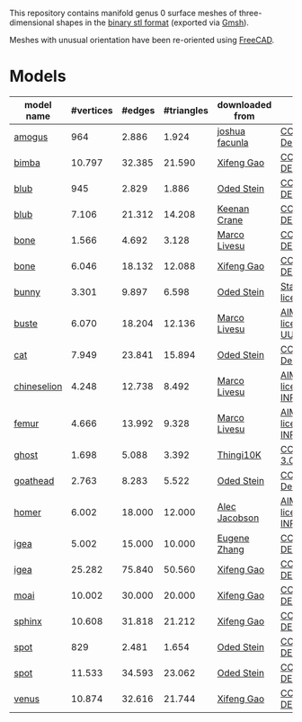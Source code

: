 This repository contains manifold genus 0 surface meshes of three-dimensional shapes in the [binary stl format](https://www.loc.gov/preservation/digital/formats/fdd/fdd000504.shtml) (exported via [Gmsh](https://gmsh.info/)).

Meshes with unusual orientation have been re-oriented using [FreeCAD](https://www.freecad.org/).

# Models

| model name                              | #vertices | #edges  | #triangles | downloaded from | license |
|-----------------------------------------|-----------|---------|------------|-----------------|---------|
| [amogus](models/amogus-001_924.stl)         | 964 | 2.886 | 1.924 | [joshua facunla](https://sketchfab.com/3d-models/among-us-crewmate-021671fa658d4d0dbb7bd5102b59c1d0) | [CC BY 4.0 Deed](https://creativecommons.org/licenses/by/4.0/) |
| [bimba](models/bimba-021_590.stl)           | 10.797 | 32.385 | 21.590 | [Xifeng Gao](https://cims.nyu.edu/gcl/papers/2019-OctreeMeshing.zip) | [CC0 1.0 DEED](https://creativecommons.org/publicdomain/zero/1.0/) | 
| [blub](models/blub-001_886.stl)             | 945 | 2.829 | 1.886 | [Oded Stein](https://github.com/odedstein/meshes/tree/master/objects/fish) | [CC0 1.0 DEED](https://creativecommons.org/publicdomain/zero/1.0/) |
| [blub](models/blub-014_208.stl)             | 7.106 | 21.312 | 14.208 | [Keenan Crane](https://www.cs.cmu.edu/~kmcrane/Projects/ModelRepository/) | [CC0 1.0 DEED](https://creativecommons.org/publicdomain/zero/1.0/) |
| [bone](models/bone-003_128.stl)             | 1.566 | 4.692 | 3.128 | [Marco Livesu](https://github.com/mlivesu/LoopyCuts/tree/master/test_data) | [CC0 1.0 DEED](https://creativecommons.org/publicdomain/zero/1.0/) | 
| [bone](models/bone-012_088.stl)             | 6.046 | 18.132 | 12.088 | [Xifeng Gao](https://cims.nyu.edu/gcl/papers/2019-OctreeMeshing.zip) | [CC0 1.0 DEED](https://creativecommons.org/publicdomain/zero/1.0/) | 
| [bunny](models/bunny-006_598.stl)           | 3.301 | 9.897 | 6.598 | [Oded Stein](https://github.com/odedstein/meshes/tree/master/objects/bunny) | [Stanford license](http://graphics.stanford.edu/data/3Dscanrep/) |
| [buste](models/buste-012_136.stl)           | 6.070 | 18.204 | 12.136 | [Marco Livesu](https://github.com/mlivesu/LoopyCuts/tree/master/test_data) | [AIM@SHAPE license](https://segeval.cs.princeton.edu/public/AIM.txt) (by [UU](https://web.archive.org/web/20120603143057/http://shapes.aim-at-shape.net/viewgroup.php?id=672)) |
| [cat](models/cat-015_894.stl)               | 7.949 | 23.841 | 15.894 | [Oded Stein](https://github.com/odedstein/meshes/tree/master/objects/cat) | [CC BY 4.0 Deed](https://creativecommons.org/licenses/by/4.0/) |
| [chineselion](models/chineselion-008_492.stl) | 4.248 | 12.738 | 8.492 | [Marco Livesu](https://github.com/mlivesu/LoopyCuts/tree/master/test_data) | [AIM@SHAPE license](https://segeval.cs.princeton.edu/public/AIM.txt) (by [INRIA](https://web.archive.org/web/20120603143117/http://shapes.aim-at-shape.net/viewgroup.php?id=783)) |
| [femur](models/femur-009_328.stl)           | 4.666 | 13.992 | 9.328 | [Marco Livesu](https://github.com/mlivesu/LoopyCuts/tree/master/test_data) | [AIM@SHAPE license](https://segeval.cs.princeton.edu/public/AIM.txt) (by [INRIA](https://web.archive.org/web/20060621204932/http://shapes.aim-at-shape.net/view.php?id=25)) |
| [ghost](models/ghost-003_392.stl)           | 1.698 | 5.088 | 3.392 | [Thingi10K](https://ten-thousand-models.appspot.com/detail.html?file_id=40746) | [CC BY-SA 3.0 Deed](https://creativecommons.org/licenses/by-sa/3.0/) |
| [goathead](models/goathead-005_522.stl)     | 2.763 | 8.283 | 5.522 | [Oded Stein](https://github.com/odedstein/meshes/tree/master/objects/goathead) | [CC BY 3.0 Deed](https://creativecommons.org/licenses/by/3.0/)
| [homer](models/homer-012_000.stl)           |	6.002	| 18.000 | 12.000 | [Alec Jacobson](https://github.com/alecjacobson/common-3d-test-models) | [AIM@SHAPE license](https://segeval.cs.princeton.edu/public/AIM.txt) (by [INRIA](https://web.archive.org/web/20060621205052/http://shapes.aim-at-shape.net/view.php?id=30))
| [igea](models/igea-010_000.stl)             | 5.002 | 15.000 | 10.000 | [Eugene Zhang](https://web.engr.oregonstate.edu/~zhange/surf_param_model_download.html) | [CC0 1.0 DEED](https://creativecommons.org/publicdomain/zero/1.0/) | 
| [igea](models/igea-050_560.stl)             | 25.282 | 75.840 | 50.560 | [Xifeng Gao](https://cims.nyu.edu/gcl/papers/2019-OctreeMeshing.zip) | [CC0 1.0 DEED](https://creativecommons.org/publicdomain/zero/1.0/) | 
| [moai](models/moai-020_000.stl)             | 10.002 | 30.000  | 20.000 | [Xifeng Gao](https://cims.nyu.edu/gcl/papers/2019-OctreeMeshing.zip) | [CC0 1.0 DEED](https://creativecommons.org/publicdomain/zero/1.0/) | 
| [sphinx](models/sphinx-021_212.stl)         | 10.608 | 31.818 | 21.212 | [Xifeng Gao](https://cims.nyu.edu/gcl/papers/2019-OctreeMeshing.zip) | [CC0 1.0 DEED](https://creativecommons.org/publicdomain/zero/1.0/) | 
| [spot](models/spot-001_654.stl)             | 829 | 2.481 | 1.654 | [Oded Stein](https://github.com/odedstein/meshes/tree/master/objects/spot) | [CC0 1.0 DEED](https://creativecommons.org/publicdomain/zero/1.0/) |
| [spot](models/spot-023_062.stl)             | 11.533 | 34.593 | 23.062 | [Oded Stein](https://github.com/odedstein/meshes/tree/master/objects/spot) | [CC0 1.0 DEED](https://creativecommons.org/publicdomain/zero/1.0/) |
| [venus](models/venus-021_744.stl)           | 10.874 | 32.616 | 21.744 | [Xifeng Gao](https://cims.nyu.edu/gcl/papers/2019-OctreeMeshing.zip) | [CC0 1.0 DEED](https://creativecommons.org/publicdomain/zero/1.0/) |

